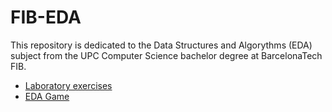 # FIB-EDA

This repository is dedicated to the Data Structures and Algorythms (EDA) subject from the UPC Computer Science bachelor degree at BarcelonaTech FIB.

- [Laboratory exercises](https://github.com/Pecmecy/FIB-EDA/tree/main/EDA/Ejercicios)
- [EDA Game](https://github.com/Pecmecy/FIB-EDA/tree/main/Juego_Eda)
